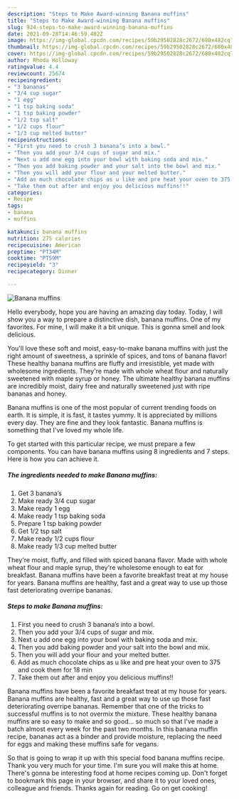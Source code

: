 ```yaml
---
description: "Steps to Make Award-winning Banana muffins"
title: "Steps to Make Award-winning Banana muffins"
slug: 924-steps-to-make-award-winning-banana-muffins
date: 2021-09-28T14:46:59.402Z
image: https://img-global.cpcdn.com/recipes/59b29502828c2672/680x482cq70/banana-muffins-recipe-main-photo.jpg
thumbnail: https://img-global.cpcdn.com/recipes/59b29502828c2672/680x482cq70/banana-muffins-recipe-main-photo.jpg
cover: https://img-global.cpcdn.com/recipes/59b29502828c2672/680x482cq70/banana-muffins-recipe-main-photo.jpg
author: Rhoda Holloway
ratingvalue: 4.4
reviewcount: 25674
recipeingredient:
- "3 bananas"
- "3/4 cup sugar"
- "1 egg"
- "1 tsp baking soda"
- "1 tsp baking powder"
- "1/2 tsp salt"
- "1/2 cups flour"
- "1/3 cup melted butter"
recipeinstructions:
- "First you need to crush 3 banana’s into a bowl."
- "Then you add your 3/4 cups of sugar and mix."
- "Next u add one egg into your bowl with baking soda and mix."
- "Then you add baking powder and your salt into the bowl and mix."
- "Then you will add your flour and your melted butter."
- "Add as much chocolate chips as u like and pre heat your oven to 375 and cook them for 18 min"
- "Take them out after and enjoy you delicious muffins!!"
categories:
- Recipe
tags:
- banana
- muffins

katakunci: banana muffins 
nutrition: 275 calories
recipecuisine: American
preptime: "PT34M"
cooktime: "PT59M"
recipeyield: "3"
recipecategory: Dinner

---
```



![Banana muffins](https://img-global.cpcdn.com/recipes/59b29502828c2672/680x482cq70/banana-muffins-recipe-main-photo.jpg)

Hello everybody, hope you are having an amazing day today. Today, I will show you a way to prepare a distinctive dish, banana muffins. One of my favorites. For mine, I will make it a bit unique. This is gonna smell and look delicious.

You&#39;ll love these soft and moist, easy-to-make banana muffins with just the right amount of sweetness, a sprinkle of spices, and tons of banana flavor! These healthy banana muffins are fluffy and irresistible, yet made with wholesome ingredients. They&#39;re made with whole wheat flour and naturally sweetened with maple syrup or honey. The ultimate healthy banana muffins are incredibly moist, dairy free and naturally sweetened just with ripe bananas and honey.

Banana muffins is one of the most popular of current trending foods on earth. It is simple, it is fast, it tastes yummy. It is appreciated by millions every day. They are fine and they look fantastic. Banana muffins is something that I've loved my whole life.


To get started with this particular recipe, we must prepare a few components. You can have banana muffins using 8 ingredients and 7 steps. Here is how you can achieve it.

<!--inarticleads1-->

##### The ingredients needed to make Banana muffins:

1. Get 3 banana’s
1. Make ready 3/4 cup sugar
1. Make ready 1 egg
1. Make ready 1 tsp baking soda
1. Prepare 1 tsp baking powder
1. Get 1/2 tsp salt
1. Make ready 1/2 cups flour
1. Make ready 1/3 cup melted butter


They&#39;re moist, fluffy, and filled with spiced banana flavor. Made with whole wheat flour and maple syrup, they&#39;re wholesome enough to eat for breakfast. Banana muffins have been a favorite breakfast treat at my house for years. Banana muffins are healthy, fast and a great way to use up those fast deteriorating overripe bananas. 

<!--inarticleads2-->

##### Steps to make Banana muffins:

1. First you need to crush 3 banana’s into a bowl.
1. Then you add your 3/4 cups of sugar and mix.
1. Next u add one egg into your bowl with baking soda and mix.
1. Then you add baking powder and your salt into the bowl and mix.
1. Then you will add your flour and your melted butter.
1. Add as much chocolate chips as u like and pre heat your oven to 375 and cook them for 18 min
1. Take them out after and enjoy you delicious muffins!!


Banana muffins have been a favorite breakfast treat at my house for years. Banana muffins are healthy, fast and a great way to use up those fast deteriorating overripe bananas. Remember that one of the tricks to successful muffins is to not overmix the mixture. These healthy banana muffins are so easy to make and so good… so much so that I&#39;ve made a batch almost every week for the past two months. In this banana muffin recipe, bananas act as a binder and provide moisture, replacing the need for eggs and making these muffins safe for vegans. 

So that is going to wrap it up with this special food banana muffins recipe. Thank you very much for your time. I'm sure you will make this at home. There's gonna be interesting food at home recipes coming up. Don't forget to bookmark this page in your browser, and share it to your loved ones, colleague and friends. Thanks again for reading. Go on get cooking!
